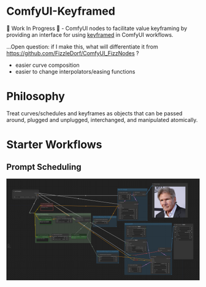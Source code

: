 # ComfyUI-Keyframed

🚧 Work In Progress 🚧 - ComfyUI nodes to facilitate value keyframing by providing an interface for using [keyframed](https://github.com/dmarx/keyframed) in ComfyUI workflows.


...Open question: if I make this, what will differentiate it from https://github.com/FizzleDorf/ComfyUI_FizzNodes ?

* easier curve composition
* easier to change interpolators/easing functions

# Philosophy

Treat curves/schedules and keyframes as objects that can be passed around, plugged and unplugged, interchanged, and manipulated atomically.

# Starter Workflows

## Prompt Scheduling

![Prompt Scheduling](examples/prompt-scheduling.png)


